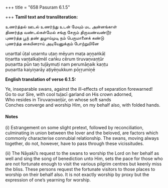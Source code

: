 +++
title = "658 Pasuram 6.1.5"

+++
**Tamil text and transliteration:**

உணர்த்தல் ஊடல் உணர்ந்து உடன் மேயும் மட அன்னங்காள்  
திணர்த்த வண்டல்கள்மேல் சங்கு சேரும் திருவண்வண்டூர்  
புணர்த்த பூந் தண் துழாய்முடி நம் பெருமானைக் கண்டு  
புணர்த்த கையினராய் அடியேனுக்கும் போற்றுமினே

uṇarttal ūṭal uṇarntu uṭaṉ mēyum maṭa aṉṉaṅkāḷ  
tiṇartta vaṇṭalkaḷmēl caṅku cērum tiruvaṇvaṇṭūr  
puṇartta pūn taṇ tuḻāymuṭi nam perumāṉaik kaṇṭu  
puṇartta kaiyiṉarāy aṭiyēṉukkum pōṟṟumiṉē

**English translation of verse 6.1.5:**

Ye, inseparable swans, against the ill-effects of separation forewarned!  
Go to our Sire, with cool tuḻacī garland on His crown adorned,  
Who resides in Tiruvaṇvaṇṭūr, on whose soft sands  
Conches converge and worship Him, on my behalf also, with folded hands.

#### Notes

\(i\) Estrangement on some slight pretext, followed by reconciliation, culminating in union between the lover and the beloved, are factors which commonly characterise connubial relationship. The swans, moving always together, do not, however, have to pass through these vicissitudes.

\(ii\) The Nāyakī’s request to the swans to worship the Lord on her behalf as well and sing the song of benediction unto Him, sets the pace for those who are not fortunate enough to visit the various pilgrim centres but keenly miss the bliss. These persons request the fortunate visitors to those places to worship on their behalf also. It is not exactly worship by proxy but the expression of one’s yearning for worship.


